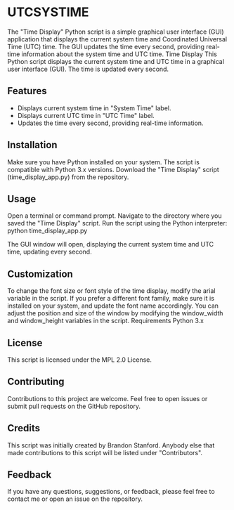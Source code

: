 # UTCSYSTIME
The "Time Display" Python script is a simple graphical user interface (GUI) application that displays the current system time and Coordinated Universal Time (UTC) time. The GUI updates the time every second, providing real-time information about the system time and UTC time.
Time Display
This Python script displays the current system time and UTC time in a graphical user interface (GUI). The time is updated every second.

## Features
* Displays current system time in "System Time" label.
* Displays current UTC time in "UTC Time" label.
* Updates the time every second, providing real-time information.

## Installation
Make sure you have Python installed on your system. The script is compatible with Python 3.x versions.
Download the "Time Display" script (time_display_app.py) from the repository.

## Usage
Open a terminal or command prompt.
Navigate to the directory where you saved the "Time Display" script.
Run the script using the Python interpreter:
python time_display_app.py

The GUI window will open, displaying the current system time and UTC time, updating every second.

## Customization
To change the font size or font style of the time display, modify the arial variable in the script.
If you prefer a different font family, make sure it is installed on your system, and update the font name accordingly.
You can adjust the position and size of the window by modifying the window_width and window_height variables in the script.
Requirements
Python 3.x

## License
This script is licensed under the MPL 2.0 License.

## Contributing
Contributions to this project are welcome. Feel free to open issues or submit pull requests on the GitHub repository.

## Credits
This script was initially created by Brandon Stanford. Anybody else that made contributions to this script will be listed under "Contributors".

## Feedback
If you have any questions, suggestions, or feedback, please feel free to contact me or open an issue on the repository.
